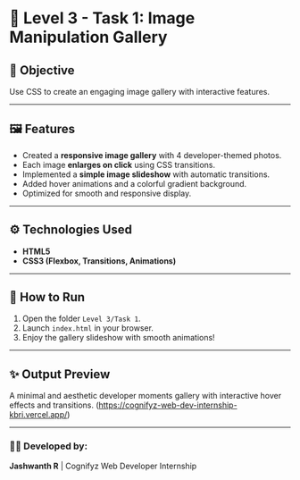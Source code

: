# 🎨 Level 3 - Task 1: Image Manipulation Gallery

## 🧠 Objective
Use CSS to create an engaging image gallery with interactive features.

---

## 🖼️ Features
- Created a **responsive image gallery** with 4 developer-themed photos.
- Each image **enlarges on click** using CSS transitions.
- Implemented a **simple image slideshow** with automatic transitions.
- Added hover animations and a colorful gradient background.
- Optimized for smooth and responsive display.

---

## ⚙️ Technologies Used
- **HTML5**
- **CSS3 (Flexbox, Transitions, Animations)**

---

## 🚀 How to Run
1. Open the folder `Level 3/Task 1`.
2. Launch `index.html` in your browser.
3. Enjoy the gallery slideshow with smooth animations!

---

## ✨ Output Preview
A minimal and aesthetic developer moments gallery with interactive hover effects and transitions.
(https://cognifyz-web-dev-internship-kbri.vercel.app/)

---

### 🧑‍💻 Developed by:
**Jashwanth R** | Cognifyz Web Developer Internship
